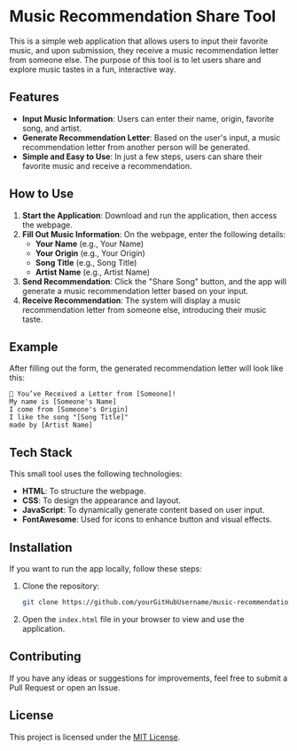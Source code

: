 
# Music Recommendation Share Tool

This is a simple web application that allows users to input their favorite music, and upon submission, they receive a music recommendation letter from someone else. The purpose of this tool is to let users share and explore music tastes in a fun, interactive way.

## Features

- **Input Music Information**: Users can enter their name, origin, favorite song, and artist.
- **Generate Recommendation Letter**: Based on the user's input, a music recommendation letter from another person will be generated.
- **Simple and Easy to Use**: In just a few steps, users can share their favorite music and receive a recommendation.

## How to Use

1. **Start the Application**: Download and run the application, then access the webpage.
2. **Fill Out Music Information**: On the webpage, enter the following details:
   - **Your Name** (e.g., Your Name)
   - **Your Origin** (e.g., Your Origin)
   - **Song Title** (e.g., Song Title)
   - **Artist Name** (e.g., Artist Name)
3. **Send Recommendation**: Click the "Share Song" button, and the app will generate a music recommendation letter based on your input.
4. **Receive Recommendation**: The system will display a music recommendation letter from someone else, introducing their music taste.

## Example

After filling out the form, the generated recommendation letter will look like this:

```
🎵 You’ve Received a Letter from [Someone]!
My name is [Someone's Name]
I come from [Someone's Origin]
I like the song "[Song Title]"
made by [Artist Name]
```

## Tech Stack

This small tool uses the following technologies:

- **HTML**: To structure the webpage.
- **CSS**: To design the appearance and layout.
- **JavaScript**: To dynamically generate content based on user input.
- **FontAwesome**: Used for icons to enhance button and visual effects.

## Installation

If you want to run the app locally, follow these steps:

1. Clone the repository:
   ```bash
   git clone https://github.com/yourGitHubUsername/music-recommendation-share.git
   ```
2. Open the `index.html` file in your browser to view and use the application.

## Contributing

If you have any ideas or suggestions for improvements, feel free to submit a Pull Request or open an Issue.

## License

This project is licensed under the [MIT License](LICENSE).
